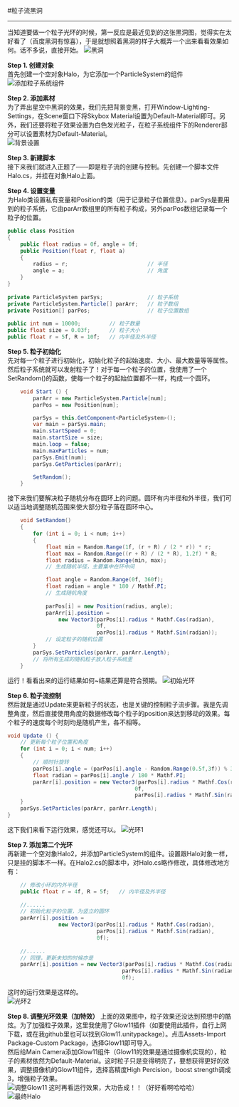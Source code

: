 #粒子流黑洞

---
当知道要做一个粒子光环的时候，第一反应是最近见到的这张黑洞图，觉得实在太好看了（百度黑洞有惊喜），于是就想照着黑洞的样子大概弄一个出来看看效果如何。话不多说，直接开始。
![黑洞][1]  

**Step 1. 创建对象**  
首先创建一个空对象Halo，为它添加一个ParticleSystem的组件
![添加粒子系统组件][2]

**Step 2. 添加素材**  
为了弄出星空中黑洞的效果，我们先把背景变黑，打开Window-Lighting-Settings，在Scene窗口下将Skybox Material设置为Default-Material即可。另外，我们还要将粒子效果设置为白色发光粒子，在粒子系统组件下的Renderer部分可以设置素材为Default-Material。  
![背景设置][3]

**Step 3. 新建脚本**  
接下来我们就进入正题了——即是粒子流的创建与控制。先创建一个脚本文件Halo.cs，并挂在对象Halo上面。

**Step 4. 设置变量**  
为Halo类设置私有变量和Position的类（用于记录粒子位置信息）。parSys是要用到的粒子系统，它由parArr数组里的所有粒子构成，另外parPos数组记录每一个粒子的位置。
```c#
public class Position  
{  
    public float radius = 0f, angle = 0f;  
    public Position(float r, float a)  
    {  
        radius = r;                         // 半径
        angle = a;                          // 角度
    }  
}  
  
private ParticleSystem parSys;              // 粒子系统  
private ParticleSystem.Particle[] parArr;   // 粒子数组  
private Position[] parPos;                  // 粒子位置数组  
  
public int num = 10000;         // 粒子数量  
public float size = 0.03f;      // 粒子大小  
public float r = 5f, R = 10f;   // 内半径及外半径  
``` 
**Step 5. 粒子初始化**  
先对每一个粒子进行初始化，初始化粒子的起始速度、大小、最大数量等等属性。然后粒子系统就可以发射粒子了！对于每一个粒子的位置，我使用了一个SetRandom()的函数，使每一个粒子的起始位置都不一样，构成一个圆环。
```c#
    void Start () {
        parArr = new ParticleSystem.Particle[num];
        parPos = new Position[num];

        parSys = this.GetComponent<ParticleSystem>();
        var main = parSys.main;
        main.startSpeed = 0;
        main.startSize = size;
        main.loop = false;
        main.maxParticles = num;
        parSys.Emit(num);
        parSys.GetParticles(parArr);

        SetRandom();
	}
```
接下来我们要解决粒子随机分布在圆环上的问题。圆环有内半径和外半径，我们可以适当地调整随机范围来使大部分粒子落在圆环中心。
```c#
    void SetRandom()
    {
        for (int i = 0; i < num; i++)
        {
            float min = Random.Range(1f, (r + R) / (2 * r)) * r;
            float max = Random.Range((r + R) / (2 * R), 1.2f) * R;
            float radius = Random.Range(min, max);
            // 生成随机半径，主要集中在环中间

            float angle = Random.Range(0f, 360f);
            float radian = angle * 180 / Mathf.PI;
            // 生成随机角度
            
            parPos[i] = new Position(radius, angle);
            parArr[i].position =
                new Vector3(parPos[i].radius * Mathf.Cos(radian),
                            0f,
                            parPos[i].radius * Mathf.Sin(radian));
            // 设定粒子的随机位置
        }
        parSys.SetParticles(parArr, parArr.Length);
        // 将所有生成的随机粒子放入粒子系统里
    }
```
运行！看看出来的运行结果如何~结果还算是符合预期。
![初始光环][4]

**Step 6. 粒子流控制**  
然后就是通过Update来更新粒子的状态，也是关键的控制粒子流步骤。我是先调整角度，然后直接使用角度的数据修改每个粒子的position来达到移动的效果。每个粒子的速度每个时刻均是随机产生，各不相等。
```c#
void Update () {
    // 更新每个粒子位置和角度
    for (int i = 0; i < num; i++)
    {
        // 顺时针旋转  
        parPos[i].angle = (parPos[i].angle - Random.Range(0.5f,3f)) % 360f;           
        float radian = parPos[i].angle / 180 * Mathf.PI;
        parArr[i].position = new Vector3(parPos[i].radius * Mathf.Cos(radian), 
                                        0f, 
                                        parPos[i].radius * Mathf.Sin(radian));
    }
    parSys.SetParticles(parArr, parArr.Length);
}
```
这下我们来看下运行效果，感觉还可以。
![光环1][5]

**Step 7. 添加第二个光环**  
再新建一个空对象Halo2，并添加ParticleSystem的组件。设置跟Halo对象一样，只是挂的脚本不一样。在Halo2.cs的脚本中，对Halo.cs略作修改，具体修改地方有：
```c#
    // 修改小环的内外半径
    public float r = 4f, R = 5f;   // 内半径及外半径
    
    //......
    // 初始化粒子的位置，为竖立的圆环
    parArr[i].position =
                new Vector3(parPos[i].radius * Mathf.Cos(radian),
                            parPos[i].radius * Mathf.Sin(radian),
                            0f);
                            
    //......
    // 同理，更新未知的时候亦是
    parArr[i].position = new Vector3(parPos[i].radius * Mathf.Cos(radian), 
                                    parPos[i].radius * Mathf.Sin(radian), 
                                    0f);
```
这时的运行效果是这样的。  
![光环2][6]

**Step 8. 调整光环效果（加特效）**
上面的效果图中，粒子效果还没达到预想中的酷炫。为了加强粒子效果，这里我使用了Glow11插件（如要使用此插件，自行上网下载，或在我github里也可以找到Glow11.unitypackage）。点击Assets-Import Package-Custom Package，选择Glow11即可导入。  
然后给Main Camera添加Glow11组件（Glow11的效果是通过摄像机实现的），粒子的素材依然为Default-Material。这时粒子只是变得明亮了，要想获得更好的效果，调整摄像机的Glow11组件，选择高精度High Percision，boost strength调成3，增强粒子效果。  
![调整Glow11][7]
这时再看运行效果，大功告成！！（好好看啊哈哈哈）  
![最终Halo][8]


  [1]: https://images-cdn.shimo.im/z9PX38ZXQX8NGMsx/image.png!thumbnail
  [2]: https://images-cdn.shimo.im/tKTCR5fzcZkbQ7KI/image.png!thumbnail
  [3]: https://images-cdn.shimo.im/0cA5dG6mfLUSmnm6/image.png!thumbnail
  [4]: https://images-cdn.shimo.im/LUsupjXDbn8vIzoP/image.png!thumbnail
  [5]: https://images-cdn.shimo.im/mYCclF9iECkR2viG/Halo1.gif
  [6]: https://images-cdn.shimo.im/lLI8cUHaoXMIa32K/Halo2.gif
  [7]: https://images-cdn.shimo.im/HNYy511NyFwdCTLq/image.png!thumbnail
  [8]: https://images-cdn.shimo.im/hbR64aaTid8kmXVt/Halo.gif
